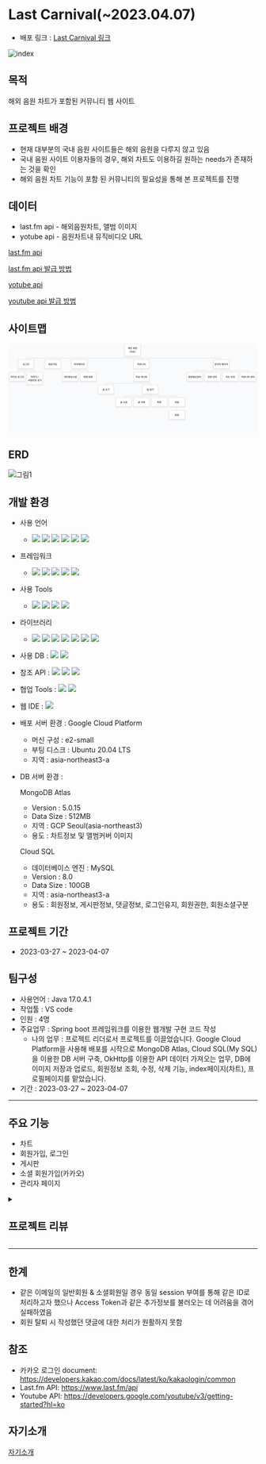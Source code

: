 # Last Carnival(~2023.04.07)

+ 배포 링크 : [Last Carnival 링크](http://34.64.74.137:8080/)


![index](https://user-images.githubusercontent.com/120995522/230261320-2809c8f6-0e18-4b42-8576-9913432e5833.PNG)
​


## 목적 
해외 음원 차트가 포함된 커뮤니티 웹 사이트

## 프로젝트 배경
- 현재 대부분의 국내 음원 사이트들은 해외 음원을 다루지 않고 있음
- 국내 음원 사이트 이용자들의 경우, 해외 차트도 이용하길 원하는 needs가 존재하는 것을 확인
- 해외 음원 차트 기능이 포함 된 커뮤니티의 필요성을 통해 본 프로젝트를 진행

## 데이터
+ last.fm api - 해외음원차트, 앨범 이미지
+ yotube api - 음원차트내 뮤직비디오 URL


[last.fm api](https://www.last.fm/api)


[last.fm api 발급 방법](https://terrific-close-029.notion.site/last-fm-api-key-29b995f2c4294d16ac82bff432939a7b)


[yotube api](https://developers.google.com/youtube/v3?hl=ko)


[youtube api 발급 방법](https://terrific-close-029.notion.site/youtube-api-key-46556000dd57468691bafacfdf603aac)

## 사이트맵
![screensh](img/sitemap.png)

## ERD
![그림1](https://user-images.githubusercontent.com/120995522/230264333-8c11f3b6-e373-4134-af9e-8acc661e93be.png)


## 개발 환경
- 사용 언어
  + <img src="https://img.shields.io/badge/Java-007396?style=flat&logo=Java&logoColor=white"> <img src="https://img.shields.io/badge/SQL-F80000?style=flat&logo=SQL&logoColor=white"> <img src="https://img.shields.io/badge/html-E34F26?style=flat&logo=html5&logoColor=white"> <img src="https://img.shields.io/badge/css-1572B6?style=flat&logo=css3&logoColor=white"> <img src="https://img.shields.io/badge/javascript-F7DF1E?style=flat&logo=javascript&logoColor=black"> <img src="https://img.shields.io/badge/jquery-0769AD?style=flat&logo=jquery&logoColor=white">
- 프레임워크
  + <img src="https://img.shields.io/badge/bootstrap-7952B3?style=flat&logo=bootstrap&logoColor=white"> <img src="https://img.shields.io/badge/springboot 2-6DB33F?style=flat&logo=springboot&logoColor=white"> <img src="https://img.shields.io/badge/springsecurity 5-6DB33F?style=flat&logo=springsecurity&logoColor=white"> <img src="https://img.shields.io/badge/MyBatis 3-6DB33F?style=flat&logo=MyBatis&logoColor=white"> <img src="https://img.shields.io/badge/thymeleaf-005F0F?style=flat&logo=thymeleaf&logoColor=white">
- 사용 Tools
  + <img src="https://img.shields.io/badge/eclipseide:4.25.0-2C2255?style=flat&logo=eclipseide&logoColor=white"/> <img src="https://img.shields.io/badge/openjdk:17.0.4.1-686767?style=flat&logo=openjdk&logoColor=black"/> <img src="https://img.shields.io/badge/visualstudiocode:1.74.1-007ACC?style=flat&logo=visualstudiocode&logoColor=white"/> <img src="https://img.shields.io/badge/mysql:8.0.31-4479A1?style=flat&logo=mysql&logoColor=white"/>
- 라이브러리
  + <img src="https://img.shields.io/badge/Lombok-6DB33F?style=flat&logo=Lombok&logoColor=white"> <img src="https://img.shields.io/badge/Validation-6DB33F?style=flat&logo=springboot&logoColor=white"> <img src="https://img.shields.io/badge/Devtools-6DB33F?style=flat&logo=springboot&logoColor=white"> <img src="https://img.shields.io/badge/OkHttp-6DB33F?style=flat&logo=OkHttp&logoColor=white"> <img src="https://img.shields.io/badge/commons.io-D22128?style=flat&logo=apache&logoColor=white"> <img src="https://img.shields.io/badge/commons.codec-D22128?style=flat&logo=apache&logoColor=white"> <img src="https://img.shields.io/badge/Guava-4285F4?style=flat&logo=google&logoColor=white">
- 사용 DB : <img src="https://img.shields.io/badge/mysql:8.0.31-4479A1?style=flat&logo=mysql&logoColor=white"/> <img src="https://img.shields.io/badge/mongodb-47A248?style=flat&logo=mongodb&logoColor=white"/>
- 참조 API : <img src="https://img.shields.io/badge/lastdotfm-D51007?style=flat&logo=lastdotfm&logoColor=white"/> <img src="https://img.shields.io/badge/youtube-FF0000?style=flat&logo=youtube&logoColor=white"/> <img src="https://img.shields.io/badge/kakao-FFCD00?style=flat&logo=kakao&logoColor=white"/>
- 협업 Tools : <img src="https://img.shields.io/badge/slack-4A154B?style=flat&logo=slack&logoColor=white"/> <img src="https://img.shields.io/badge/trello-0052CC?style=flat&logo=trello&logoColor=white"/>
- 웹 IDE : <img src="https://img.shields.io/badge/github-181717?style=flat&logo=github&logoColor=white"/>

- 배포 서버 환경 : Google Cloud Platform
    - 머신 구성 : e2-small
    - 부팅 디스크 : Ubuntu 20.04 LTS
    - 지역 : asia-northeast3-a

- DB 서버 환경 : 

    MongoDB Atlas
    - Version : 5.0.15
    - Data Size : 512MB
    - 지역 : GCP Seoul(asia-northeast3)
    - 용도 : 차트정보 및 앨범커버 이미지

    Cloud SQL
    - 데이터베이스 엔진 : MySQL
    - Version : 8.0
    - Data Size : 100GB
    - 지역 : asia-northeast3-a
    - 용도 : 회원정보, 게시판정보, 댓글정보, 로그인유지, 회원권한, 회원소셜구분


## 프로젝트 기간
- 2023-03-27 ~ 2023-04-07

## 팀구성
- 사용언어 : Java 17.0.4.1
- 작업툴 : VS code
- 인원 : 4명
- 주요업무 : Spring boot 프레임워크를 이용한 웹개발 구현 코드 작성
    + 나의 업무 : 프로젝트 리더로서 프로젝트를 이끌었습니다. Google Cloud Platform을 사용해 배포를 시작으로 MongoDB Atlas, Cloud SQL(My SQL)을 이용한 DB 서버 구축, OkHttp를 이용한 API 데이터 가져오는 업무, DB에 이미지 저장과 업로드, 회원정보 조회, 수정, 삭제 기능, index페이지(차트), 프로필페이지를 맡았습니다.
- 기간 : 2023-03-27 ~ 2023-04-07
***

## 주요 기능
- 차트
- 회원가입, 로그인
- 게시판
- 소셜 회원가입(카카오)
- 관리자 페이지


<details>
<summary><h2>프로젝트 리뷰</h2></summary>
<div markdown="1">
<details>

<summary><h3>메인 화면 👆</h3></summary>
<div markdown="1">

- 해외 음원 차트 50개를 보여 줌
![image](https://user-images.githubusercontent.com/120995529/230283352-916d974b-8bd7-46d4-9dc3-83ddd537aa73.png)

- 앨범 이미지, 유튜브 이미지 눌렀을 때 유튜브 링크로 이동
![youtubebutton-1](https://user-images.githubusercontent.com/120995529/230284511-ee522bc3-144a-49ab-acf0-a92e92415fbf.png)
</div>
</details>

***

<details>
<summary><h3>회원가입 👆</h3></summary>
<div markdown="1">

- 중복확인 한개라도 수행 안할 시 등록이 안됨
![회원가입중복확인X](https://user-images.githubusercontent.com/120995529/230286925-78f61c08-d589-4ba3-aef9-e4c7a6e4fc83.png)

- 유효성 검사
![회원가입유효성검사](https://user-images.githubusercontent.com/120995529/230287011-79be95aa-6ce0-4e30-bb70-b4b3442b10f8.png)

- 회원가입 완료 시 자동 로그인
![회원가입후자동로그인1](https://user-images.githubusercontent.com/120995529/230287394-42d1ad03-acf2-40dd-88b2-886e993147ff.png)
</div>
</details>

***

<details>
<summary><h3>프로필 👆</h3></summary>
<div markdown="1">

![프로필](https://user-images.githubusercontent.com/120995529/230287658-a474c314-aade-43b4-a54f-25b1adce236f.png)

- 내 정보 수정
![개인정보수정](https://user-images.githubusercontent.com/120995529/230287823-183caf22-a069-40d0-bd98-b2776e71bd0c.png)

- 이메일 변경 시 중복확인 및 유효성 검사
![이메일변경](https://user-images.githubusercontent.com/120995529/230290211-f978c6d4-1bef-459a-a8c0-5e4f26c2026f.jpg)


- 비밀번호 변경 시 유효성 검사
![비밀번호변경휴요성](https://user-images.githubusercontent.com/120995529/230287999-6a4df00d-eccf-4e8a-8602-640e2aafd713.png)
</div>
</details>

***

<details>
<summary><h3>로그인 👆</h3></summary>
<div markdown="1">

- 아이디 저장 및 자동 로그인 기능
  - 아이디 저장 : 로그인 시 아이디 자동 입력
- 카카오 로그인
![카카오로그인](https://user-images.githubusercontent.com/120995529/230291839-393ea344-22f5-48b9-bafa-98acf5e455e1.png)
</div>
</details>

***

<details>
<summary><h3>아이디 / 비밀번호 찾기 👆</h3></summary>
<div markdown="1">

- 비밀번호 찾기 수행 시 비밀번호는 임시 비밀번호로 변경
![아이디비밀번호찾기](https://user-images.githubusercontent.com/120995529/230292688-2bff2a72-ed7f-4a5b-a2ec-d51f2a49af61.jpg)
</div>
</details>

***

<details>
<summary><h3>커뮤니티 👆</h3></summary>
<div markdown="1">

- 로그인 여부
![커뮤니티로그인여부](https://user-images.githubusercontent.com/120995529/230293673-de7e9b26-45b4-4430-b69c-7160262494da.jpg)

- 게시글 및 댓글 
![커뮤니티](https://user-images.githubusercontent.com/120995529/230296940-9c449c10-8336-4728-a790-c3a0a280dbf5.jpg)
</div>
</details>

***

<details>
<summary><h3>관리자 👆</h3></summary>
<div markdown="1">

- 회원관리
![회원 관리 - 관리자](https://user-images.githubusercontent.com/120995529/230303135-51701790-0ca4-4318-a178-1f30f0c385d0.png)

- 닉네임 변경 및 회원 삭제
![관리자](https://user-images.githubusercontent.com/120995529/230302072-94051e3b-d8c1-4725-a58b-7212e62b8d7f.jpg)

- 권한 관리
![회원 권한 관리 - 관리자](https://user-images.githubusercontent.com/120995529/230303344-ae97d43b-f4f0-44ec-8336-ff0eb4b082ad.png)

- 게시물 관리
![게시글 보기+댓글 - 관리자](https://user-images.githubusercontent.com/120995529/230303254-7edf9e50-f3a1-43ac-aec9-f2c40f323240.png)
</div>
</details>

</div>
</details>

***

## 한계
- 같은 이메일의 일반회원 & 소셜회원일 경우 동일 session 부여를 통해 같은 ID로 처리하고자 했으나 Access Token과 같은 추가정보를 불러오는 데 어려움을 겪어 실패하였음
- 회원 탈퇴 시 작성했던 댓글에 대한 처리가 원활하지 못함


## 참조
- 카카오 로그인 document: https://developers.kakao.com/docs/latest/ko/kakaologin/common
- Last.fm API: https://www.last.fm/api
- Youtube API: https://developers.google.com/youtube/v3/getting-started?hl=ko

## 자기소개
[자기소개](https://github.com/SeungKyu37/resume)



